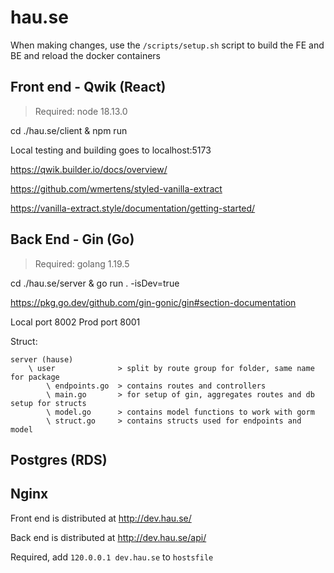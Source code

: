 # hau.se

When making changes, use the `/scripts/setup.sh` script to build the FE and BE and reload the docker containers

## Front end - Qwik (React)

> Required: node 18.13.0

cd ./hau.se/client & npm run

Local testing and building goes to localhost:5173

https://qwik.builder.io/docs/overview/

https://github.com/wmertens/styled-vanilla-extract

https://vanilla-extract.style/documentation/getting-started/

## Back End - Gin (Go)

> Required: golang 1.19.5

cd ./hau.se/server & go run . -isDev=true

https://pkg.go.dev/github.com/gin-gonic/gin#section-documentation

Local port 8002
Prod port 8001

Struct:
```
server (hause)
    \ user              > split by route group for folder, same name for package
        \ endpoints.go  > contains routes and controllers
        \ main.go       > for setup of gin, aggregates routes and db setup for structs
        \ model.go      > contains model functions to work with gorm
        \ struct.go     > contains structs used for endpoints and model
```

## Postgres (RDS)


## Nginx

Front end is distributed at http://dev.hau.se/

Back end is distributed at http://dev.hau.se/api/

Required, add `120.0.0.1 dev.hau.se` to `hostsfile`